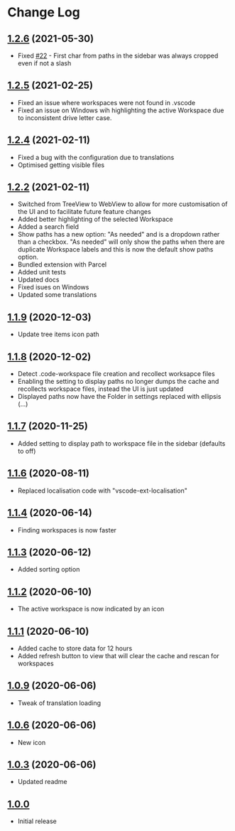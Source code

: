 # Change Log

## [1.2.6](https://github.com/sketchbuch/vsc-workspace-sidebar/compare/v1.2.5...1.2.6) (2021-05-30)

- Fixed [#22](https://github.com/sketchbuch/vsc-workspace-sidebar/issues/22) - First char from paths in the sidebar was always cropped even if not a slash

## [1.2.5](https://github.com/sketchbuch/vsc-workspace-sidebar/compare/v1.2.4...1.2.5) (2021-02-25)

- Fixed an issue where workspaces were not found in .vscode
- Fixed an issue on Windows wih highlighting the active Workspace due to inconsistent drive letter case.

## [1.2.4](https://github.com/sketchbuch/vsc-workspace-sidebar/compare/v1.2.2...1.2.4) (2021-02-11)

- Fixed a bug with the configuration due to translations
- Optimised getting visible files

## [1.2.2](https://github.com/sketchbuch/vsc-workspace-sidebar/compare/v1.1.9...1.2.2) (2021-02-11)

- Switched from TreeView to WebView to allow for more customisation of the UI and to facilitate future feature changes
- Added better highlighting of the selected Workspace
- Added a search field
- Show paths has a new option: "As needed" and is a dropdown rather than a checkbox. "As needed" will only show the paths when there are duplicate Workspace labels and this is now the default show paths option.
- Bundled extension with Parcel
- Added unit tests
- Updated docs
- Fixed isues on Windows
- Updated some translations

## [1.1.9](https://github.com/sketchbuch/vsc-workspace-sidebar/compare/v1.1.8...v1.1.9) (2020-12-03)

- Update tree items icon path

## [1.1.8](https://github.com/sketchbuch/vsc-workspace-sidebar/compare/v1.1.7...v1.1.8) (2020-12-02)

- Detect .code-workspace file creation and recollect worksapce files
- Enabling the setting to display paths no longer dumps the cache and recollects workspace files, instead the UI is just updated
- Displayed paths now have the Folder in settings replaced with ellipsis (…)

## [1.1.7](https://github.com/sketchbuch/vsc-workspace-sidebar/compare/v1.1.6...v1.1.7) (2020-11-25)

- Added setting to display path to workspace file in the sidebar (defaults to off)

## [1.1.6](https://github.com/sketchbuch/vsc-workspace-sidebar/compare/v1.1.4...v1.1.6) (2020-08-11)

- Replaced localisation code with "vscode-ext-localisation"

## [1.1.4](https://github.com/sketchbuch/vsc-workspace-sidebar/compare/v1.1.3...v1.1.4) (2020-06-14)

- Finding workspaces is now faster

## [1.1.3](https://github.com/sketchbuch/vsc-workspace-sidebar/compare/v1.1.2...v1.1.3) (2020-06-12)

- Added sorting option

## [1.1.2](https://github.com/sketchbuch/vsc-workspace-sidebar/compare/v1.1.1...v1.1.2) (2020-06-10)

- The active workspace is now indicated by an icon

## [1.1.1](https://github.com/sketchbuch/vsc-workspace-sidebar/compare/v1.0.9...v1.1.1) (2020-06-10)

- Added cache to store data for 12 hours
- Added refresh button to view that will clear the cache and rescan for workspaces

## [1.0.9](https://github.com/sketchbuch/vsc-workspace-sidebar/compare/v1.0.6...v1.0.9) (2020-06-06)

- Tweak of translation loading

## [1.0.6](https://github.com/sketchbuch/vsc-workspace-sidebar/compare/v1.0.3...v1.0.6) (2020-06-06)

- New icon

## [1.0.3](https://github.com/sketchbuch/vsc-workspace-sidebar/compare/v1.0.0...v1.0.3) (2020-06-06)

- Updated readme

## [1.0.0](2020-06-05)

- Initial release

